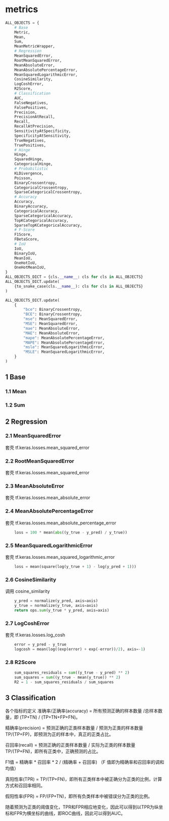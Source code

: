 # metrics
```python
ALL_OBJECTS = {
    # Base
    Metric,
    Mean,
    Sum,
    MeanMetricWrapper,
    # Regression
    MeanSquaredError,
    RootMeanSquaredError,
    MeanAbsoluteError,
    MeanAbsolutePercentageError,
    MeanSquaredLogarithmicError,
    CosineSimilarity,
    LogCoshError,
    R2Score,
    # Classification
    AUC,
    FalseNegatives,
    FalsePositives,
    Precision,
    PrecisionAtRecall,
    Recall,
    RecallAtPrecision,
    SensitivityAtSpecificity,
    SpecificityAtSensitivity,
    TrueNegatives,
    TruePositives,
    # Hinge
    Hinge,
    SquaredHinge,
    CategoricalHinge,
    # Probabilistic
    KLDivergence,
    Poisson,
    BinaryCrossentropy,
    CategoricalCrossentropy,
    SparseCategoricalCrossentropy,
    # Accuracy
    Accuracy,
    BinaryAccuracy,
    CategoricalAccuracy,
    SparseCategoricalAccuracy,
    TopKCategoricalAccuracy,
    SparseTopKCategoricalAccuracy,
    # F-Score
    F1Score,
    FBetaScore,
    # IoU
    IoU,
    BinaryIoU,
    MeanIoU,
    OneHotIoU,
    OneHotMeanIoU,
}
ALL_OBJECTS_DICT = {cls.__name__: cls for cls in ALL_OBJECTS}
ALL_OBJECTS_DICT.update(
    {to_snake_case(cls.__name__): cls for cls in ALL_OBJECTS}
)

ALL_OBJECTS_DICT.update(
    {
        "bce": BinaryCrossentropy,
        "BCE": BinaryCrossentropy,
        "mse": MeanSquaredError,
        "MSE": MeanSquaredError,
        "mae": MeanAbsoluteError,
        "MAE": MeanAbsoluteError,
        "mape": MeanAbsolutePercentageError,
        "MAPE": MeanAbsolutePercentageError,
        "msle": MeanSquaredLogarithmicError,
        "MSLE": MeanSquaredLogarithmicError,
    }
)
```
## 1 Base
### 1.1 Mean

### 1.2 Sum


## 2 Regression
### 2.1 MeanSquaredError
套壳 tf.keras.losses.mean_squared_error
### 2.2 RootMeanSquaredError
套壳 tf.keras.losses.mean_squared_error
### 2.3 MeanAbsoluteError
套壳 tf.keras.losses.mean_absolute_error
### 2.4 MeanAbsolutePercentageError
套壳 tf.keras.losses.mean_absolute_percentage_error
```python
    loss = 100 * mean(abs((y_true - y_pred) / y_true))
```
### 2.5 MeanSquaredLogarithmicError
套壳 tf.keras.losses.mean_squared_logarithmic_error
```python
    loss = mean(square(log(y_true + 1) - log(y_pred + 1)))
```

### 2.6 CosineSimilarity
调用 cosine_similarity
```python
    y_pred = normalize(y_pred, axis=axis)
    y_true = normalize(y_true, axis=axis)
    return ops.sum(y_true * y_pred, axis=axis)
```
### 2.7 LogCoshError
套壳 tf.keras.losses.log_cosh
```python
    error = y_pred - y_true
    logcosh = mean(log((exp(error) + exp(-error))/2), axis=-1)
```
### 2.8 R2Score
```python
    sum_squares_residuals = sum((y_true - y_pred) ** 2)
    sum_squares = sum((y_true - mean(y_true)) ** 2)
    R2 = 1 - sum_squares_residuals / sum_squares
```

## 3 Classification
各个指标的定义
准确率/正确率(accuracy) = 所有预测正确的样本数量 /总样本数量，即 (TP+TN) / (TP+TN+FP+FN)。

精确率(precision) = 预测正确的正类样本数量 / 预测为正类的样本数量 TP/(TP+FP)，即预测为正的样本中，真正的正类占比。

召回率(recall) = 预测正确的正类样本数量 / 实际为正类的样本数量 TP/(TP+FN)，即所有正类中，正确预测的占比。

F1值 = 精确率 * 召回率 * 2 / (精确率 + 召回率) （F 值即为精确率和召回率的调和均值）

真阳性率(TPR) = TP/(TP+FN)，即所有正类样本中被正确分为正类的比例，计算方式和召回率相同。

假阳性率(FPR) = FP/(FP+TN)，即所有负类样本中被错误分为正类的比例。

随着预测为正类的阈值变化，TPR和FPR相应地变化，因此可以得到以TPR为纵坐标和FPR为横坐标的曲线，即ROC曲线，因此可以得到AUC。

